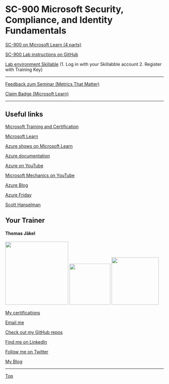# SC-900 Microsoft Security, Compliance, and Identity Fundamentals


[SC-900 on Microsoft Learn (4 parts)](https://docs.microsoft.com/en-us/learn/paths/describe-concepts-of-security-compliance-identity/)

[SC-900 Lab instructions on GitHub](https://github.com/MicrosoftLearning/SC-900-Microsoft-Security-Compliance-and-Identity-Fundamentals/tree/master/Instructions/Labs)

[Lab environment Skillable](https://brainymotion.learnondemand.net) (1. Log in with your Skillabble account 2. Register with Training Key)

---

[Feedback zum Seminar (Metrics That Matter)](#sc-900-microsoft-security-compliance-and-identity-fundamentals)

[Claim Badge (Microsoft Learn)](#sc-900-microsoft-security-compliance-and-identity-fundamentals)

---



## Useful links

[Microsoft Training and Certification](https://aka.ms/traincertposter)

[Microsoft Learn](https://docs.microsoft.com/en-us/learn/)

[Azure shows on Microsoft Learn](https://learn.microsoft.com/en-us/shows/browse?products=azure)

[Azure documentation](https://docs.microsoft.com/en-us/azure/)

[Azure on YouTube](https://www.youtube.com/c/MicrosoftAzure)

[Microsoft Mechanics on YouTube](https://www.youtube.com/c/MicrosoftMechanicsSeries)

[Azure Blog](https://azure.microsoft.com/en-us/blog/)

[Azure Friday](https://docs.microsoft.com/en-us/shows/azure-friday/)

[Scott Hanselman](https://www.hanselman.com/)


##  Your Trainer
#### Thomas Jäkel


<img src="https://download69118.blob.core.windows.net/anon/Profilbild.jpg" width="200"/>
<a href="https://www.credly.com/badges/c1fe9e82-60d2-4268-8204-3709479a2bf9/public_url"><img src="https://download69118.blob.core.windows.net/anon/MCT-badge.png" width="130"/></a>
<a href="https://www.credly.com/badges/fc4737d8-923a-4d37-8f1a-497c08a7c1ff/public_url"><img src="https://download69118.blob.core.windows.net/anon/AAI-badge.png" width="150"/></a>

[My certifications](https://www.credly.com/users/thomas-jakel)

[Email me](mailto:thomas.jaekel@brainymotion.de?subject=SC-900)

[Check out my GitHub repos](https://github.com/www42)

[Find me on LinkedIn](https://linkedin.com/in/tjkkll)

[Follow me on Twitter](https://twitter.com/tjkkll)

[My Blog](https://blog.az.training)

---

[Top](#sc-900-microsoft-security-compliance-and-identity-fundamentals)